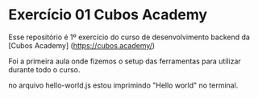 # Exercício 01 Cubos Academy

Esse repositório é 1º exercício do curso de desenvolvimento backend da [Cubos Academy] (https://cubos.academy/)

Foi a primeira aula onde fizemos o setup das ferramentas para utilizar durante todo o curso.

no arquivo hello-world.js estou imprimindo "Hello world" no terminal.
